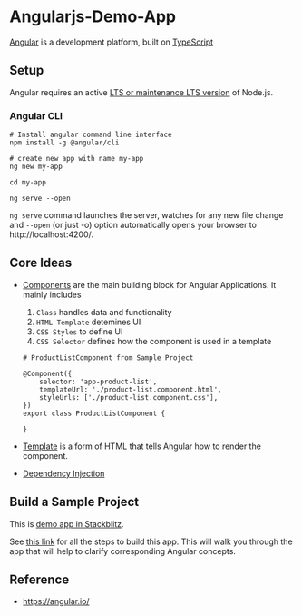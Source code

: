 # Angularjs-Demo-App

[Angular](https://angular.io/) is a development platform, built on [TypeScript](https://www.typescriptlang.org/)
## Setup
Angular requires an active [LTS or maintenance LTS version](https://nodejs.org/about/releases) of Node.js.
### Angular CLI
```
# Install angular command line interface
npm install -g @angular/cli

# create new app with name my-app
ng new my-app

cd my-app

ng serve --open
```
```ng serve``` command launches the server, watches for any new file change and ```--open``` (or just -o) option automatically opens your browser to http://localhost:4200/.

## Core Ideas
- [Components]() are the main building block for Angular Applications. It mainly includes

    1.  ```Class``` handles data and functionality
    2. ```HTML Template``` detemines UI
    3. ```CSS Styles``` to define UI
    4. ```CSS Selector``` defines how the component is used in a template
    ```
    # ProductListComponent from Sample Project

    @Component({
        selector: 'app-product-list',
        templateUrl: './product-list.component.html',
        styleUrls: ['./product-list.component.css'],
    })
    export class ProductListComponent {
        
    }
    ```
- [Template]() is a form of HTML that tells Angular how to render the component.
- [Dependency Injection]()

## Build a Sample Project

This is [demo app in Stackblitz](https://stackblitz.com/edit/angular-8iursv). 

See [this link](https://angular.io/start#take-a-tour-of-the-example-application) for all the steps to build this app. This will walk you through the app that will help to clarify corresponding Angular concepts.

## Reference

- https://angular.io/